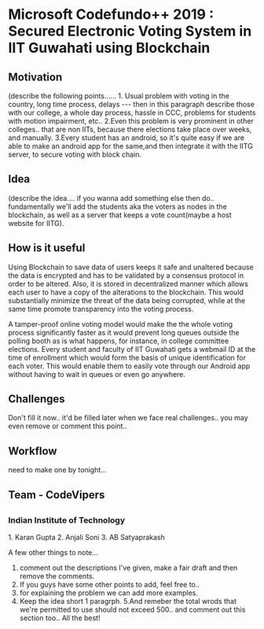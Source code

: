 <h1> Microsoft Codefundo++ 2019 : Secured Electronic Voting System in IIT Guwahati using Blockchain </h1>

<h2>Motivation</h2>
  (describe the following points......
  1. Usual problem with voting in the country, long time process, delays --- then in this paragraph describe those with our college, a whole day process, hassle in CCC, problems for students with motion impairment, etc.. 
  2.Even this problem is very prominent in other colleges.. that are non IITs, because there elections take place over weeks, and manually.
  3.Every student has an android, so it's quite easy if we are able to make an android app for the same,and then integrate it with the IITG server, to secure voting with block chain.
  
<h2>Idea</h2>
(describe the idea.... if you wanna add something else then do.. fundamentally we'll add the students aka the voters as nodes in the blockchain, as well as a server that keeps a vote count(maybe a host website for IITG). 

<h2>How is it useful</h2>
<!--(describe the security involved, and the time limit reduction, ease of access from android phone itself, as well as the idea of using iitg email ID as the identification standard)-->

Using Blockchain to save data of users keeps it safe and unaltered because the data is encrypted and has to be validated by a consensus protocol in order to be altered. Also, it is stored in decentralized manner which allows each user to have a copy of the alterations to the blockchain. This would substantially minimize the threat of the data being corrupted, while at the same time promote transparency into the voting process.

A tamper-proof online voting model would make the the whole voting process significantly faster as it would prevent long queues outside the polling booth as is what happens, for instance, in college committee elections. Every student and faculty of IIT Guwahati gets a webmail ID at the time of enrollment which would form the basis of unique identification for each voter. This would enable them to easily vote through our Android app without having to wait in queues or even go anywhere.

<h2>Challenges</h2>
  Don't fill it now.. it'd be filled later when we face real challenges.. you may even remove or comment this point..
  
<h2>Workflow</h2>
need to make one by tonight... 

<h2>Team - CodeVipers<h2>
  <h3>Indian Institute of Technology</h3>
  1. Karan Gupta
  2. Anjali Soni
  3. AB Satyaprakash
  
  
  
  A few other things to note...
  1. comment out the descriptions I've given, make a fair draft and then remove the comments. 
  2. If you guys have some other points to add, feel free to..
  3. for explaining the problem we can add more examples.
  4. Keep the idea short 1 paragrph.
  5.And remeber the total wrods that we're permitted to use should not exceed 500.. and comment out this section too.. All the best!
  
  
  
  




